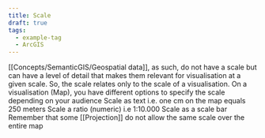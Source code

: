 ```yaml
---
title: Scale
draft: true
tags:
  - example-tag
  - ArcGIS
---
```

 [[Concepts/SemanticGIS/Geospatial data]], as such, do not have a scale but can have a level of detail that makes them relevant for visualisation at a given scale. So, the scale relates only to the scale of a visualisation. On a visualisation (Map), you have different options to specify the scale depending on your audience
 Scale as text i.e. one cm on the map equals 250 meters
 Scale a ratio (numeric) i.e 1:10.000
 Scale as a scale bar
Remember that some [[Projection]] do not allow the same scale over the entire map